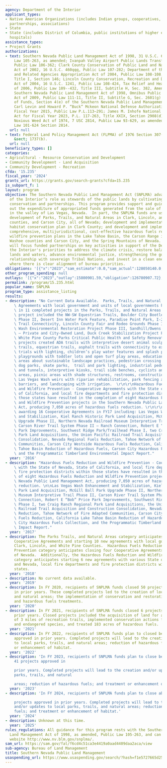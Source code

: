 ```yaml
---
agency: Department of the Interior
applicant_types:
- Native American Organizations (includes Indian groups, cooperatives, corporations,
  partnerships, associations)
- State
- State (includes District of Columbia, public institutions of higher education and
  hospitals)
assistance_types:
- Project Grants
authorizations:
- text: Southern Nevada Public Land Management Act of 1998, 31 U.S.C. 6901 Public
    Law 105-263, as amended; Ivanpah Valley Airport Public Lands Transfer Act of 2000,
    Public Law 106-362; Clark County Conservation of Public Land and National Resources
    Act of 2002, 16 U.S.C. 460qqq, Public Law 107-282; Department of the Interior
    and Related Agencies Appropriation Act of 2004, Public Law 108-108, Section 147,
    Title I, Section 146; Lincoln County Conservation, Recreation and Development
    Act of 2004, 16 U.S.C. 1241, Public Law 108-424, Tax Relief and Heathy Care Act
    of 2006, Public Law 109--432, Title III, Subtitle H, Sec. 382, Amendments to the
    Southern Nevada Public Land Management Act of 1998, Omnibus Public Land Management
    Act of 2009, Public Law 111-11, Title II, Subtitle G, Sec. 2601(g) Availability
    of Funds, Section 4(e) of the Southern Nevada Public Land Management Act of 1998;
    Carl Levin and Howard P. “Buck” Mckeon National Defense Authorization Act for
    Fiscal Year 2015, Public Law P.L.113–291; James M. Inhofe National Defense Authorization
    Act for Fiscal Year 2023, P.L. 117-263, Title XXIX, Section 2908(d); and Federal
    Noxious Weed Act of 1974, 7 USC 2814, Public Law 93-629, as amended by Public
    Law 101-624 Section 2814.
  url: null
- text: Federal Land Policy Management Act (FLPMA) of 1976 Section 307(b) 43 U.S.C.
    &sect; 1737(b).
  url: null
beneficiary_types: []
categories:
- Agricultural - Resource Conservation and Development
- Community Development - Land Acquisition
- Community Development - Recreation
cfda: '15.235'
fiscal_year: '2024'
grants_url: https://grants.gov/search-grants?cfda=15.235
is_subpart_f: 1
layout: program
objective: The Southern Nevada Public Land Management Act (SNPLMA) advances the Department
  of the Interior’s role as stewards of the public lands by cultivating community-based
  conservation and partnerships. This program provides support and guidance for carrying
  out the expenditure of appropriated funds generated from the sale of public lands
  in the valley of Las Vegas, Nevada.  In part, the SNPLMA funds are used for the
  development of Parks, Trails, and Natural Areas in Clark, Lincoln, and White Pine
  counties, and Carson City, all of Nevada; development and implementation of a multi-species
  habitat conservation plan in Clark County; and development and implementation of
  comprehensive, multijurisdictional, cost-effective hazardous fuels reduction and
  wildfire prevention plans in the Lake Tahoe Basin, the Carson Range in Douglas and
  Washoe counties and Carson City, and the Spring Mountains of Nevada. The program
  will focus funded partnerships on key activities in support of the Department of
  the Interior's priorities to address the climate crisis, restore balance on public
  lands and waters, advance environmental justice, strengthening the government -to-government
  relationship with sovereign Tribal Nations, and invest in a clean energy future,
  where there is clear alignment of bureau priorities.
obligations: '[{"x":"2023","sam_estimate":0.0,"sam_actual":128050140.0,"usa_spending_actual":126859995.67},{"x":"2024","sam_estimate":0.0,"sam_actual":191750251.0,"usa_spending_actual":183874969.21},{"x":"2025","sam_estimate":0.0,"sam_actual":179999999.0,"usa_spending_actual":0.0}]'
other_program_spending: null
outlays: '[{"x":"2023","outlay":15800901.59,"obligation":126780907.72},{"x":"2024","outlay":34274739.49,"obligation":184518677.38},{"x":"2025","outlay":0.0,"obligation":0.0}]'
permalink: /program/15.235.html
popular_name: SNPLMA
program_type: assistance_listing
results:
- description: "No Current Data Available.  Parks, Trails, and Natural Areas - Cooperative\
    \ Agreements with local government and units of local governments have resulted\
    \ in 11 completed projects in the Parks, Trails, and Natural Areas. These multi-year\
    \ project included the NW-SW Equestrian Trails, Boulder City Bootleg Canyon Park\
    \ Phase II, Desert Inn Water Park Feature, Paradise Point Park, I-215 Regional\
    \ Trail Connectivity, Lincoln County Fair and Rodeo Grounds Phase II, Las Vegas\
    \ Wash Environmental Restoration Project Phase III, Sandhill/Owens Park & Trailhead\
    \ – Private and City-Owned Land, Duck Creek Stabilization Project Phase II, and\
    \ White Pine County Parks Critical Public Health and Safety Renovations.  These\
    \ projects created ADA trails with interpretive desert animal sculptures, multi-use\
    \ trails, equestrian trails, asphalt trails with connectivity to existing parks,\
    \ trials with lighting, children’s play water features and splash pad, children’s\
    \ playgrounds with toddler lots and open turf play areas, educational and interpretive\
    \ areas about sustainable landscape practices, pedestrian crossing improvements,\
    \ dog parks, skate parks,  trail and park lighting, industrial pedestrian bridges\
    \ and tunnels, interpretive kiosks, trail side benches, cyclists and runners staging\
    \ areas, picnic areas with shade structures, restrooms, construction of multiple\
    \ Las Vegas Wash weirs with riparian rehabilitation, park fencing and vehicle\
    \ barriers, and landscaping with irrigation.  \r\n\r\nHazardous Fuels Reduction\
    \ and Wildfire Prevention - Cooperative Agreements with the State of Nevada, State\
    \ of California, and local fire departments and fire protection districts within\
    \ those states have resulted in the completion of eight Hazardous Fuels Reduction\
    \ and Wildfire Prevention projects in the Southern Nevada Public Land Management\
    \ Act, producing 7,050 acres of hazardous fuels reduction. \r\n\r\nBLM anticipates\
    \ awarding 16 Cooperative Agreements in FY17 including: Las Vegas Wash Enhancement\
    \ and Stabilization, Kiel Ranch Historic Park Land Acquisition, McGill Ball Park\
    \ Upgrade Phase II, Northern Nevada Railroad Museum Interpretive Trail Phase II,\
    \ Carson River Trail System Phase II – Ranch Connection, Robert E “Bob” Price\
    \ Park Improvements, Southwest Ridge Park/Trailhead Phase I, two Craig Ranch Regional\
    \ Park Land Acquisitions, the Union Pacific Railroad Trail Acquisition and Construction\
    \ Consolidation, Nevada Regional Fuels Reduction, Tahoe Network of Fire Adapted\
    \ Communities, Carson City Westside Hazardous Fuels Reduction, California Lake\
    \ Tahoe Basin Reduction of Hazardous Fuels, Carson City Hazardous Fuels Collection,\
    \ and the Programmatic Timberland Environmental Impact Report."
  year: '2016'
- description: "Hazardous Fuels Reduction and Wildfire Prevention - Cooperative Agreements\
    \ with the State of Nevada, State of California, and local fire departments and\
    \ fire protection districts within those states have resulted in the completion\
    \ of eight Hazardous Fuels Reduction and Wildfire Prevention projects in the Southern\
    \ Nevada Public Land Management Act, producing 7,050 acres of hazardous fuels\
    \ reduction. \n\nLas Vegas Wash Enhancement and Stabilization, Kiel Ranch Historic\
    \ Park Land Acquisition, McGill Ball Park Upgrade Phase II, Northern Nevada Railroad\
    \ Museum Interpretive Trail Phase II, Carson River Trail System Phase II – Ranch\
    \ Connection, Robert E “Bob” Price Park Improvements, Southwest Ridge Park/Trailhead\
    \ Phase I, two Craig Ranch Regional Park Land Acquisitions, the Union Pacific\
    \ Railroad Trail Acquisition and Construction Consolidation, Nevada Regional Fuels\
    \ Reduction, Tahoe Network of Fire Adapted Communities, Carson City Westside Hazardous\
    \ Fuels Reduction, California Lake Tahoe Basin Reduction of Hazardous Fuels, Carson\
    \ City Hazardous Fuels Collection, and the Programmatic Timberland Environmental\
    \ Impact Report."
  year: '2017'
- description: The Parks Trails, and Natural Areas category anticipates closing 7
    Cooperative Agreements and starting 10 new agreements with local governments in
    Clark, Lincoln, and White Pine Counties.  Hazardous Fuels Reduction and Wildfire
    Prevention category anticipates closing four Cooperative Agreements with the State
    of Nevada.  Additionally, the Hazardous Fuels Reduction and Wildfire Prevention
    category anticipates starting 6 new agreements with various State of California
    and Nevada, local fire departments and fire protection districts within those
    states.
  year: '2018'
- description: No current data available.
  year: '2019'
- description: In FY 2020, recipients of SNPLMA funds closed 50 projects approved
    in prior years. These completed projects led to the creation of local parks, trails,
    and natural areas; the implementation of conservation and restoration of habitat;
    and hazardous fuels treatments.
  year: '2020'
- description: In FY 2021, recipients of SNPLMA funds closed 6 projects approved in
    prior years. Closed projects included the acquisition of land for a park, construction
    of 3 miles of recreation trails, implemented conservation actions for threatened
    and endangered species, and treated 183 acres of hazardous fuels.
  year: '2021'
- description: In FY 2022, recipients of SNPLMA funds plan to closed between 4 projects
    approved in prior years. Completed projects will lead to the creation and/or updates
    to local parks, trails, and natural areas; reduction of hazardous fuels; and treatment
    or enhancement of habitat.
  year: '2022'
- description: 'In FY 2023, recipients of SNPLMA funds plan to close between 19 -
    41 projects approved in

    prior years. Completed projects will lead to the creation and/or updates to local
    parks, trails, and natural

    areas; reduction of hazardous fuels; and treatment or enhancement of habitat.'
  year: '2023'
- description: 'In FY 2024, recipients of SNPLMA funds plan to close about 9

    projects approved in prior years. Completed projects will lead to the creation
    and/or updates to local parks, trails, and natural areas; reduction of hazardous
    fuels; and treatment or enhancement of habitat.'
  year: '2024'
- description: Unknown at this time.
  year: '2025'
rules_regulations: All guidance for this program rests with the Southern Nevada Public
  Land Management Act of 1998, as amended, Public Law 105-263, and can be found on
  website http://www.nv.blm.gov/snplma/.
sam_url: https://sam.gov/fal/f6cd4c51ca3e4419a0aad4409daa2aca/view
sub-agency: Bureau of Land Management
title: Southern Nevada Public Land Management
usaspending_url: https://www.usaspending.gov/search/?hash=f1e5727665d251b1bab9c063bb7ff51b
---
```


